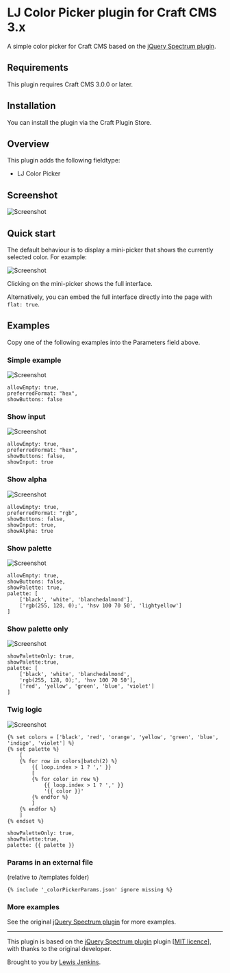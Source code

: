 # LJ Color Picker plugin for Craft CMS 3.x

A simple color picker for Craft CMS based on the [jQuery Spectrum plugin](https://github.com/bgrins/spectrum).

## Requirements

This plugin requires Craft CMS 3.0.0 or later.

## Installation

You can install the plugin via the Craft Plugin Store.

## Overview

This plugin adds the following fieldtype:

- LJ Color Picker

## Screenshot

![Screenshot](resources/img/9.png)

## Quick start

The default behaviour is to display a mini-picker that shows the currently selected color. For example:

![Screenshot](resources/img/7.png)

Clicking on the mini-picker shows the full interface.

Alternatively, you can embed the full interface directly into the page with `flat: true`.

## Examples

Copy one of the following examples into the Parameters field above.

### Simple example

![Screenshot](resources/img/1.png)

```
allowEmpty: true,
preferredFormat: "hex",
showButtons: false
```

### Show input

![Screenshot](resources/img/2.png)

```
allowEmpty: true,
preferredFormat: "hex",
showButtons: false,
showInput: true
```

### Show alpha

![Screenshot](resources/img/3.png)

```
allowEmpty: true,
preferredFormat: "rgb",
showButtons: false,
showInput: true,
showAlpha: true
```

### Show palette

![Screenshot](resources/img/4.png)

```
allowEmpty: true,
showButtons: false,
showPalette: true,
palette: [
    ['black', 'white', 'blanchedalmond'],
    ['rgb(255, 128, 0);', 'hsv 100 70 50', 'lightyellow']
]
```

### Show palette only

![Screenshot](resources/img/5.png)

```
showPaletteOnly: true,
showPalette:true,
palette: [
    ['black', 'white', 'blanchedalmond',
    'rgb(255, 128, 0);', 'hsv 100 70 50'],
    ['red', 'yellow', 'green', 'blue', 'violet']
]
```

### Twig logic

![Screenshot](resources/img/8.png)

```
{% set colors = ['black', 'red', 'orange', 'yellow', 'green', 'blue', 'indigo', 'violet'] %}
{% set palette %}
	[
	{% for row in colors|batch(2) %}
		{{ loop.index > 1 ? ',' }}
	    [
        {% for color in row %}
        	{{ loop.index > 1 ? ',' }}
            '{{ color }}'
        {% endfor %}
	    ]
	{% endfor %}
	]
{% endset %}

showPaletteOnly: true,
showPalette:true,
palette: {{ palette }}
```

### Params in an external file

(relative to /templates folder)

```
{% include '_colorPickerParams.json' ignore missing %}
```

### More examples

See the original [jQuery Spectrum plugin](https://github.com/bgrins/spectrum) for more examples.

---

This plugin is based on the [jQuery Spectrum plugin](https://github.com/bgrins/spectrum) plugin [[MIT licence](https://github.com/bgrins/spectrum/blob/master/LICENSE)], with thanks to the original developer.

Brought to you by [Lewis Jenkins](https://lj.io).